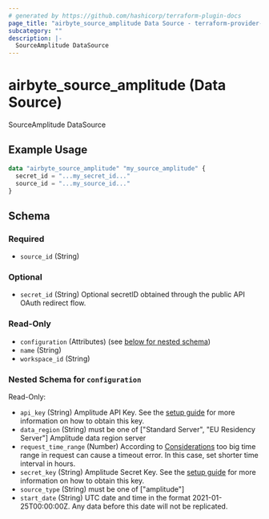 ```yaml
---
# generated by https://github.com/hashicorp/terraform-plugin-docs
page_title: "airbyte_source_amplitude Data Source - terraform-provider-airbyte"
subcategory: ""
description: |-
  SourceAmplitude DataSource
---
```


# airbyte_source_amplitude (Data Source)

SourceAmplitude DataSource

## Example Usage

```terraform
data "airbyte_source_amplitude" "my_source_amplitude" {
  secret_id = "...my_secret_id..."
  source_id = "...my_source_id..."
}
```

<!-- schema generated by tfplugindocs -->
## Schema

### Required

- `source_id` (String)

### Optional

- `secret_id` (String) Optional secretID obtained through the public API OAuth redirect flow.

### Read-Only

- `configuration` (Attributes) (see [below for nested schema](#nestedatt--configuration))
- `name` (String)
- `workspace_id` (String)

<a id="nestedatt--configuration"></a>
### Nested Schema for `configuration`

Read-Only:

- `api_key` (String) Amplitude API Key. See the <a href="https://docs.airbyte.com/integrations/sources/amplitude#setup-guide">setup guide</a> for more information on how to obtain this key.
- `data_region` (String) must be one of ["Standard Server", "EU Residency Server"]
Amplitude data region server
- `request_time_range` (Number) According to <a href="https://www.docs.developers.amplitude.com/analytics/apis/export-api/#considerations">Considerations</a> too big time range in request can cause a timeout error. In this case, set shorter time interval in hours.
- `secret_key` (String) Amplitude Secret Key. See the <a href="https://docs.airbyte.com/integrations/sources/amplitude#setup-guide">setup guide</a> for more information on how to obtain this key.
- `source_type` (String) must be one of ["amplitude"]
- `start_date` (String) UTC date and time in the format 2021-01-25T00:00:00Z. Any data before this date will not be replicated.


